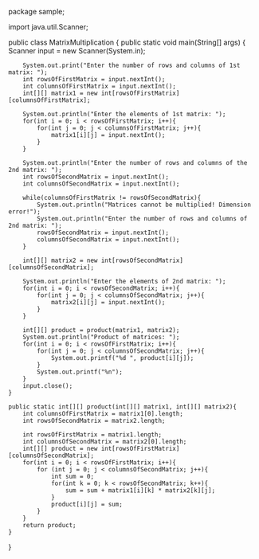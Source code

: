 package sample;

import java.util.Scanner;

public class MatrixMultiplication {
    public static void main(String[] args) {
        Scanner input = new Scanner(System.in);

        System.out.print("Enter the number of rows and columns of 1st matrix: ");
        int rowsOfFirstMatrix = input.nextInt();
        int columnsOfFirstMatrix = input.nextInt();
        int[][] matrix1 = new int[rowsOfFirstMatrix][columnsOfFirstMatrix];

        System.out.println("Enter the elements of 1st matrix: ");
        for(int i = 0; i < rowsOfFirstMatrix; i++){
            for(int j = 0; j < columnsOfFirstMatrix; j++){
                matrix1[i][j] = input.nextInt();
            }
        }

        System.out.println("Enter the number of rows and columns of the 2nd matrix: ");
        int rowsOfSecondMatrix = input.nextInt();
        int columnsOfSecondMatrix = input.nextInt();

        while(columnsOfFirstMatrix != rowsOfSecondMatrix){
            System.out.println("Matrices cannot be multiplied! Dimension error!");
            System.out.println("Enter the number of rows and columns of 2nd matrix: ");
            rowsOfSecondMatrix = input.nextInt();
            columnsOfSecondMatrix = input.nextInt();
        }

        int[][] matrix2 = new int[rowsOfSecondMatrix][columnsOfSecondMatrix];

        System.out.println("Enter the elements of 2nd matrix: ");
        for(int i = 0; i < rowsOfSecondMatrix; i++){
            for(int j = 0; j < columnsOfSecondMatrix; j++){
                matrix2[i][j] = input.nextInt();
            }
        }

        int[][] product = product(matrix1, matrix2);
        System.out.println("Product of matrices: ");
        for(int i = 0; i < rowsOfFirstMatrix; i++){
            for(int j = 0; j < columnsOfSecondMatrix; j++){
                System.out.printf("%d ", product[i][j]);
            }
            System.out.printf("%n");
        }
        input.close();
    }

    public static int[][] product(int[][] matrix1, int[][] matrix2){
        int columnsOfFirstMatrix = matrix1[0].length;
        int rowsOfSecondMatrix = matrix2.length;

        int rowsOfFirstMatrix = matrix1.length;
        int columnsOfSecondMatrix = matrix2[0].length;
        int[][] product = new int[rowsOfFirstMatrix][columnsOfSecondMatrix];
        for(int i = 0; i < rowsOfFirstMatrix; i++){
            for (int j = 0; j < columnsOfSecondMatrix; j++){
                int sum = 0;
                for(int k = 0; k < rowsOfSecondMatrix; k++){
                    sum = sum + matrix1[i][k] * matrix2[k][j];
                }
                product[i][j] = sum;
            }
        }
        return product;
    }
}
